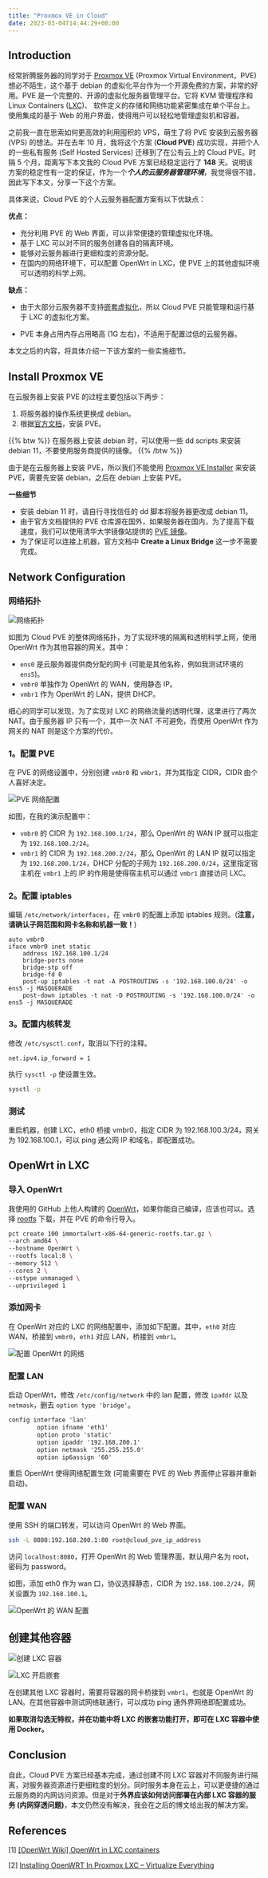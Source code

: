 ```yaml
---
title: "Proxmox VE in Cloud"
date: 2023-03-04T14:44:29+08:00
---
```


## Introduction

经常折腾服务器的同学对于 [Proxmox VE](https://www.proxmox.com/en/proxmox-ve) (Proxmox Virtual Environment，PVE) 想必不陌生，这个基于 debian 的虚拟化平台作为一个开源免费的方案，非常的好用。PVE 是一个完整的、开源的虚拟化服务器管理平台。它将 KVM 管理程序和 Linux Containers ([LXC](https://en.wikipedia.org/wiki/LXC))、 软件定义的存储和网络功能紧密集成在单个平台上。使用集成的基于 Web 的用户界面，使得用户可以轻松地管理虚拟机和容器。

之前我一直在思索如何更高效的利用囤积的 VPS，萌生了将 PVE 安装到云服务器 (VPS) 的想法。并在去年 10 月，我将这个方案 (**Cloud PVE**) 成功实现，并把个人的一些私有服务 (Self Hosted Services) 迁移到了在公有云上的 Cloud PVE。时隔 5 个月，距离写下本文我的 Cloud PVE 方案已经稳定运行了 **148** 天。说明该方案的稳定性有一定的保证，作为一个***个人的云服务器管理环境***，我觉得很不错，因此写下本文，分享一下这个方案。



具体来说，Cloud PVE 的个人云服务器配置方案有以下优缺点：

**优点：**

+ 充分利用 PVE 的 Web 界面，可以非常便捷的管理虚拟化环境。
+ 基于 LXC 可以对不同的服务创建各自的隔离环境。
+ 能够对云服务器进行更细粒度的资源分配。
+ 在国内的网络环境下，可以配置 OpenWrt in LXC，使 PVE 上的其他虚拟环境可以透明的科学上网。

**缺点：**


+ 由于大部分云服务器不支持[嵌套虚拟化](https://www.linux-kvm.org/page/Nested_Guests)，所以 Cloud PVE 只能管理和运行基于 LXC 的虚拟化方案。

+ PVE 本身占用内存占用略高 (1G 左右)，不适用于配置过低的云服务器。

本文之后的内容，将具体介绍一下该方案的一些实施细节。

## Install Proxmox VE

在云服务器上安装 PVE 的过程主要包括以下两步：

1. 将服务器的操作系统更换成 debian。
2. 根据[官方文档](https://pve.proxmox.com/wiki/Install_Proxmox_VE_on_Debian_Buster)，安装 PVE。

{{% btw %}}
在服务器上安装 debian 时，可以使用一些 dd scripts 来安装 debian 11，不要使用服务商提供的镜像。
{{% /btw %}}

由于是在云服务器上安装 PVE，所以我们不能使用 [Proxmox VE Installer](https://pve.proxmox.com/wiki/Installation) 来安装 PVE，需要先安装 debian，之后在 debian 上安装 PVE。

**一些细节**

+ 安装 debian 11 时，请自行寻找信任的 dd 脚本将服务器更改成 debian 11。
+ 由于官方文档提供的 PVE 仓库源在国外，如果服务器在国内，为了提高下载速度，我们可以使用清华大学镜像站提供的 [PVE 镜像](https://mirrors.tuna.tsinghua.edu.cn/help/proxmox/)。
+ 为了保证可以连接上机器，官方文档中 **Create a Linux Bridge** 这一步不需要完成。

## Network Configuration

### 网络拓扑

![网络拓扑](image-20230304205415522.png)

如图为 Cloud PVE 的整体网络拓扑，为了实现环境的隔离和透明科学上网，使用 OpenWrt 作为其他容器的网关。其中：

+  `ens0` 是云服务器提供商分配的网卡 (可能是其他名称，例如我测试环境的 `ens5`)。
+ `vmbr0` 单独作为 OpenWrt 的 WAN，使用静态 IP。
+  `vmbr1` 作为 OpenWrt 的 LAN，提供 DHCP。

细心的同学可以发现，为了实现对 LXC 的网络流量的透明代理，这里进行了两次 NAT。由于服务器 IP 只有一个，其中一次 NAT 不可避免，而使用 OpenWrt 作为网关的 NAT 则是这个方案的代价。

### 1。配置 PVE

在 PVE 的网络设置中，分别创建 `vmbr0` 和 `vmbr1`，并为其指定 CIDR，CIDR 由个人喜好决定。

![PVE 网络配置](image-20230304211750387.png)

如图，在我的演示配置中：

+ `vmbr0` 的 CIDR 为 `192.168.100.1/24`，那么 OpenWrt 的 WAN IP 就可以指定为 `192.168.100.2/24`。
+ `vmbr1` 的 CIDR 为 `192.168.200.2/24`，那么 OpenWrt 的 LAN IP 就可以指定为 `192.168.200.1/24`，DHCP 分配的子网为 `192.168.200.0/24`，这里指定宿主机在 `vmbr1` 上的 IP 的作用是使得宿主机可以通过 `vmbr1` 直接访问 LXC。

### 2。配置 iptables

编辑 `/etc/network/interfaces`，在 `vmbr0` 的配置上添加 iptables 规则。(**注意，请确认子网范围和网卡名称和机器一致！**)

```shell
auto vmbr0
iface vmbr0 inet static
	address 192.168.100.1/24
	bridge-ports none
	bridge-stp off
	bridge-fd 0
	post-up iptables -t nat -A POSTROUTING -s '192.168.100.0/24' -o ens5 -j MASQUERADE
	post-down iptables -t nat -D POSTROUTING -s '192.168.100.0/24' -o ens5 -j MASQUERADE
```

### 3。配置内核转发

修改 `/etc/sysctl.conf`，取消以下行的注释。

```shell
net.ipv4.ip_forward = 1
```

执行 `sysctl -p` 使设置生效。

```bash
sysctl -p
```

### 测试

重启机器，创建 LXC，eth0 桥接 vmbr0，指定 CIDR 为 192.168.100.3/24，网关为 192.168.100.1，可以 ping 通公网 IP 和域名，即配置成功。

## OpenWrt in LXC

### 导入 OpenWrt

我使用的 GitHub 上他人构建的 [OpenWrt](https://doc.openwrt.cc/2-OpenWrt-Rpi/)，如果你能自己编译，应该也可以。选择 [rootfs](https://openwrt.cc/releases/targets/x86/64/immortalwrt-x86-64-generic-rootfs.tar.gz) 下载，并在 PVE 的命令行导入。

```bash
pct create 100 immortalwrt-x86-64-generic-rootfs.tar.gz \
--arch amd64 \
--hostname OpenWrt \
--rootfs local:8 \
--memory 512 \
--cores 2 \
--ostype unmanaged \
--unprivileged 1
```

### 添加网卡

在 OpenWrt 对应的 LXC 的网络配置中，添加如下配置。其中，`eth0` 对应 WAN，桥接到 `vmbr0`，`eth1` 对应 LAN，桥接到 `vmbr1`。

![配置 OpenWrt 的网络](image-20230304223311772.png)

### 配置 LAN

启动 OpenWrt，修改 `/etc/config/network` 中的 lan 配置，修改 `ipaddr` 以及 `netmask`，删去 `option type 'bridge'`。

```txt
config interface 'lan'
        option ifname 'eth1'
        option proto 'static'
        option ipaddr '192.168.200.1'
        option netmask '255.255.255.0'
        option ip6assign '60'
```

重启 OpenWrt 使得网络配置生效 (可能需要在 PVE 的 Web 界面停止容器并重新启动)。

### 配置 WAN

使用 SSH 的端口转发，可以访问 OpenWrt 的 Web 界面。

```bash
ssh -L 8080:192.168.200.1:80 root@cloud_pve_ip_address
```

访问 `localhost:8080`，打开 OpenWrt 的 Web 管理界面，默认用户名为 root，密码为 password。

如图，添加 eth0 作为 wan 口，协议选择静态，CIDR 为 `192.168.100.2/24`，网关设置为 `192.168.100.1`。

![OpenWrt 的 WAN 配置](image-20230304225530450.png)

## 创建其他容器

![创建 LXC 容器](image-20230305134439395.png)

![LXC 开启嵌套](image-20230305134912727.png)

在创建其他 LXC 容器时，需要将容器的网卡桥接到 `vmbr1`，也就是 OpenWrt 的 LAN。在其他容器中测试网络联通行，可以成功 ping 通外界网络即配置成功。

**如果取消勾选无特权，并在功能中将 LXC 的嵌套功能打开，即可在 LXC 容器中使用 Docker。**

## Conclusion

自此，Cloud PVE 方案已经基本完成，通过创建不同 LXC 容器对不同服务进行隔离，对服务器资源进行更细粒度的划分。同时服务本身在云上，可以更便捷的通过云服务商的内网访问资源。但是对于**外界应该如何访问部署在内部 LXC 容器的服务 (内网穿透问题)**，本文仍然没有解决，我会在之后的博文给出我的解决方案。

## References

[1] [[OpenWrt Wiki] OpenWrt in LXC containers](https://openwrt.org/docs/guide-user/virtualization/lxc)

[2] [Installing OpenWRT In Proxmox LXC – Virtualize Everything](https://virtualizeeverything.com/2022/05/23/setting-openwrt-in-proxmox-lxc/)

